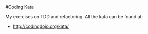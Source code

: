 #Coding Kata

My exercises on TDD and refactoring. All the kata can be found at:
* http://codingdojo.org/kata/
